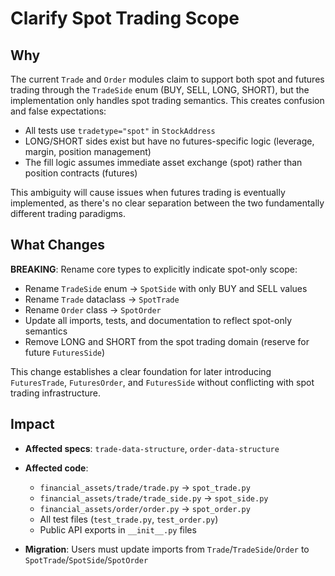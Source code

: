 # Clarify Spot Trading Scope

## Why

The current `Trade` and `Order` modules claim to support both spot and futures trading through the `TradeSide` enum (BUY, SELL, LONG, SHORT), but the implementation only handles spot trading semantics. This creates confusion and false expectations:

- All tests use `tradetype="spot"` in `StockAddress`
- LONG/SHORT sides exist but have no futures-specific logic (leverage, margin, position management)
- The fill logic assumes immediate asset exchange (spot) rather than position contracts (futures)

This ambiguity will cause issues when futures trading is eventually implemented, as there's no clear separation between the two fundamentally different trading paradigms.

## What Changes

**BREAKING**: Rename core types to explicitly indicate spot-only scope:

- Rename `TradeSide` enum → `SpotSide` with only BUY and SELL values
- Rename `Trade` dataclass → `SpotTrade`
- Rename `Order` class → `SpotOrder`
- Update all imports, tests, and documentation to reflect spot-only semantics
- Remove LONG and SHORT from the spot trading domain (reserve for future `FuturesSide`)

This change establishes a clear foundation for later introducing `FuturesTrade`, `FuturesOrder`, and `FuturesSide` without conflicting with spot trading infrastructure.

## Impact

- **Affected specs**: `trade-data-structure`, `order-data-structure`
- **Affected code**:
  - `financial_assets/trade/trade.py` → `spot_trade.py`
  - `financial_assets/trade/trade_side.py` → `spot_side.py`
  - `financial_assets/order/order.py` → `spot_order.py`
  - All test files (`test_trade.py`, `test_order.py`)
  - Public API exports in `__init__.py` files

- **Migration**: Users must update imports from `Trade`/`TradeSide`/`Order` to `SpotTrade`/`SpotSide`/`SpotOrder`
